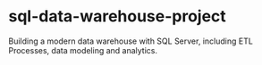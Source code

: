 # sql-data-warehouse-project
Building a modern data warehouse with SQL Server, including ETL Processes, data modeling and analytics.
